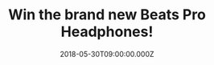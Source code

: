 ---
campaign-uuid: "c-4e011172-521a-4c22-81a4-050d8fd48623"
type: "Preview"
category: "Gifts"
date: "2018-05-30T09:00:00.000Z"
end-date: "2018-06-27T23:59:00.000Z"
disable-form: false
is_promoted: false
has_entry_page: true
title: "Win the brand new Beats Pro Headphones!"
competition-description: "<p>If you’re looking for a new pair of great quality headphones\
  \ is because you take sound seriously… this ones are for YOU, the revolution in\
  \ sound: The Beats Pro!</p>\r\nNME AAA is giving you the opportunity to win the\
  \ headphones used by artists and producers, the ones that will make you rediscover\
  \ your music!</p>\r\n<p>Liking what you hear? Click below!</p>"
hero-header: "Win the brand new Beats Pro Headphones!"
terms-confirmation: "N/A"
banner-img: "https://assets.expresslyapp.com/asset-54d2c58e-5b8d-4884-be59-4ca59b1c1678.jpg"
logo-left-href: "https://www.beatsbydre.com/uk/headphones/pro"
logo-left-image: "https://assets.expresslyapp.com/asset-56b1803d-c7e1-4603-97d3-64a0530f1958.jpg"
logo-left-title: "Beats"
bg-image-hero: "https://assets.expresslyapp.com/asset-2efe10da-a16c-46bf-b87e-73b6455662ae.jpg"
bg-image-first: "https://assets.expresslyapp.com/asset-5d1c531c-93a7-4db8-8fe1-1fddfe8362e7.jpg"
bg-image-second: "https://assets.expresslyapp.com/asset-e33c2040-9032-4bbe-b58d-ec23e5bc20c9.jpg"
bg-image-third: "https://assets.expresslyapp.com/asset-b1b4fe85-8208-497b-8754-cc7bf6d2d79f.jpg"
section1-content: "<p>Beats has introduced an entirely new generation to the possibilities\
  \ of premium sound entertainment.</p>\r\n<p>That is why they have created the brand\
  \ new headphones for you: The Beats Pro! to continue their success bringing you\
  \  energy and emotion that you deserve!</p>"
section2-content: "<p>From the first note to the final mix, the Beats Pro headphones\
  \ delivers reliable studio reference sound. A cushioned headband and heavily padded,\
  \ rotating ear cups providing a comfortable fit for long hours.</p> \r\n<p>With\
  \ a solid interior sound platform, these headphones let you hear rich highs and\
  \ the kind of bass that resonates deep in your chest. Also, they are made with an\
  \ aluminum gunmetal frame and high-quality leather ear cups for added comfort.</p>"
section3-content: "<p>Competition closes on June 27th so hurry up! complete the form\
  \ below and don’t miss out on this amazing chance to get the headphones that will\
  \ make blow your mind away, the Beats Pro!</p>\r\n<p>Good luck!</p>"
entry-title: "Win the brand new Beats Pro Headphones!"
entry-content: "<p>Complete the form below before June 27th at 23:59 and rediscover\
  \ your music with the brand new Beats Pro Headphones!</p>"
has-winner: false
prize-description: "The Beats Pro Headphones."
---